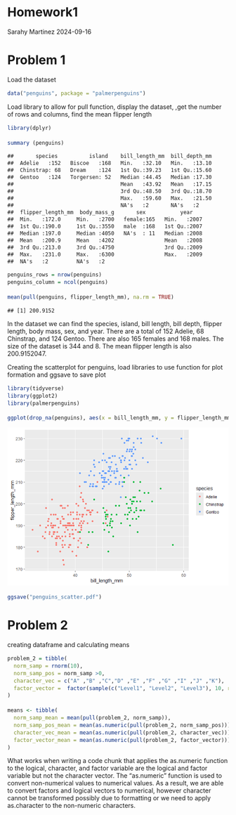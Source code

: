 Homework1
================
Sarahy Martinez
2024-09-16

# Problem 1

Load the dataset

``` r
data("penguins", package = "palmerpenguins")
```

Load library to allow for pull function, display the dataset, ,get the
number of rows and columns, find the mean flipper length

``` r
library(dplyr)

summary (penguins)
```

    ##       species          island    bill_length_mm  bill_depth_mm  
    ##  Adelie   :152   Biscoe   :168   Min.   :32.10   Min.   :13.10  
    ##  Chinstrap: 68   Dream    :124   1st Qu.:39.23   1st Qu.:15.60  
    ##  Gentoo   :124   Torgersen: 52   Median :44.45   Median :17.30  
    ##                                  Mean   :43.92   Mean   :17.15  
    ##                                  3rd Qu.:48.50   3rd Qu.:18.70  
    ##                                  Max.   :59.60   Max.   :21.50  
    ##                                  NA's   :2       NA's   :2      
    ##  flipper_length_mm  body_mass_g       sex           year     
    ##  Min.   :172.0     Min.   :2700   female:165   Min.   :2007  
    ##  1st Qu.:190.0     1st Qu.:3550   male  :168   1st Qu.:2007  
    ##  Median :197.0     Median :4050   NA's  : 11   Median :2008  
    ##  Mean   :200.9     Mean   :4202                Mean   :2008  
    ##  3rd Qu.:213.0     3rd Qu.:4750                3rd Qu.:2009  
    ##  Max.   :231.0     Max.   :6300                Max.   :2009  
    ##  NA's   :2         NA's   :2

``` r
penguins_rows = nrow(penguins)
penguins_column = ncol(penguins)
 
mean(pull(penguins, flipper_length_mm), na.rm = TRUE)
```

    ## [1] 200.9152

In the dataset we can find the species, island, bill length, bill depth,
flipper length, body mass, sex, and year. There are a total of 152
Adelie, 68 Chinstrap, and 124 Gentoo. There are also 165 females and 168
males. The size of the dataset is 344 and 8. The mean flipper length is
also 200.9152047.

Creating the scatterplot for penguins, load libraries to use function
for plot formation and ggsave to save plot

``` r
library(tidyverse)
library(ggplot2)
library(palmerpenguins)

ggplot(drop_na(penguins), aes(x = bill_length_mm, y = flipper_length_mm, color = species)) + geom_point()
```

![](p8105_hw1_sjm2284_files/figure-gfm/penguin_scatter-1.png)<!-- -->

``` r
ggsave("penguins_scatter.pdf")
```

# Problem 2

creating dataframe and calculating means

``` r
problem_2 = tibble(
  norm_samp = rnorm(10),
  norm_samp_pos = norm_samp >0,
  character_vec = c("A" ,"B" ,"C","D" ,"E" ,"F" ,"G" ,"I" ,"J" ,"K"),
  factor_vector =  factor(sample(c("Level1", "Level2", "Level3"), 10, replace = TRUE))
)

means <- tibble(
  norm_samp_mean = mean(pull(problem_2, norm_samp)),
  norm_samp_pos_mean = mean(as.numeric(pull(problem_2, norm_samp_pos))),
  character_vec_mean = mean(as.numeric(pull(problem_2, character_vec))),
  factor_vector_mean = mean(as.numeric(pull(problem_2, factor_vector))),
)
```

What works when writing a code chunk that applies the as.numeric
function to the logical, character, and factor variable are the logical
and factor variable but not the character vector. The “as.numeric”
function is used to convert non-numerical values to numerical values. As
a result, we are able to convert factors and logical vectors to
numerical, however character cannot be transformed possibly due to
formatting or we need to apply as.character to the non-numeric
characters.

